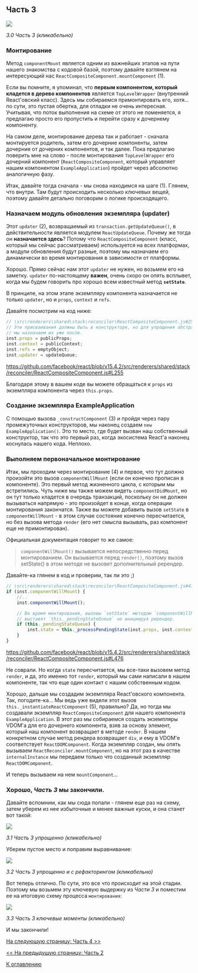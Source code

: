 ## Часть 3

[![](https://rawgit.com/Bogdan-Lyashenko/Under-the-hood-ReactJS/master/stack/images/3/part-3.svg)](https://rawgit.com/Bogdan-Lyashenko/Under-the-hood-ReactJS/master/stack/images/3/part-3.svg)

<em>3.0 Часть 3 (кликабельно)</em>

### Монтирование

Метод `componentMount` является одним из важнейших этапов на пути нашего знакомства с кодовой базой, поэтому давайте взглянем на интересующий нас `ReactCompositeComponent.mountComponent` (1).

Если вы помните, я упоминал, что **первым компонентом, который кладется в дерево компонентов** является `TopLevelWrapper` (внутренний React'овский класс). Здесь мы собираемся примонтировать его, хотя... по сути, это пустая обертка, для отладки не очень интересная. Учитывая, что поток выполнения на схеме от этого не поменяется, я предлагаю просто его пропустить и перейти сразу к дочернему компоненту.

На самом деле, монтирование дерева так и работает - сначала монтируется родитель, затем его дочерние компоненты, затем дочерние от дочерних компонентов, и так далее. Пока предлагаю поверить мне на слово - после монтирования `TopLevelWrapper` его дочерний компонент (`ReactCompositeComponent`, который управляет нашим компонентом `ExampleApplication`) пройдет через абсолютно аналогичную фазу.

Итак, давайте тогда сначала - мы снова находимся на шаге (1). Глянем, что внутри. Там будут происходить несколько ключевых вещей, поэтому давайте детально поговорим о логике происходящего.

### Назначаем модуль обновления экземпляра (updater)

Этот `updater` (2), возвращаемый из `transaction.getUpdateQueue()`, в действительности является модулем `ReactUpdateQueue`. Почему же тогда он **назначается здесь**? Потому что `ReactCompositeComponent` (класс, который мы сейчас рассматриваем) используется на всех платформах, а модули обновления будут разные, поэтому мы назначаем его динамически во время монтирования в зависимости от платформы.

Хорошо. Прямо сейчас нам этот `updater` не нужен, но возьмем его на заметку. `updater` по-настоящему **важен**, очень скоро он опять всплывет, когда мы будем говорить про хорошо всем известный метод **`setState`**.

В принципе, на этом этапе экземпляру компонента назначается не только `updater`, но и `props`, `context` и `refs`.

Давайте посмотрим на код ниже:

```javascript
// \src\renderers\shared\stack\reconciler\ReactCompositeComponent.js#255
// Эти присваивания должны быть в конструкторе, но для упрощения абстракции класса
// мы назначаем их уже после.
inst.props = publicProps;
inst.context = publicContext;
inst.refs = emptyObject;
inst.updater = updateQueue;
```
https://github.com/facebook/react/blob/v15.4.2/src/renderers/shared/stack/reconciler/ReactCompositeComponent.js#L255

Благодаря этому в вашем коде вы можете обращаться к `props` из экземпляра компонента  через `this.props`.

### Создание экземпляра ExampleApplication

С помощью вызова `_constructComponent` (3) и пройдя через пару промежуточных конструкторов, мы наконец создаем `new ExampleApplication()`. Это то место, где  будет вызван наш собственный конструктор, так что это первый раз, когда экосистема React'а наконец коснулась нашего кода. Неплохо.

### Выполняем первоначальное монтирование

Итак, мы проходим через монтирование (4) и первое, что тут должно произойти это вызов `componentWillMount` (если он конечно прописан в компоненте). Это первый метод жизненного цикла, с которым мы встретились. Чуть ниже мы также можем видеть `componentDidMount`, но он тут только кладется в очередь транзакций, поскольку он не должен вызываться напрямую - это произойдет в конце, когда операции монтирования закончатся. Также вы можете добавить вызов `setState` в `componentWillMount` - в этом случае состояние конечно пересчитается, но без вызова метода `render` (его нет смысла вызывать, раз компонент еще не примонтирован).

Официальная документация говорит то же самое:

> `componentWillMount()` вызывается непосредственно перед монтированием. Он вызывается перед `render()`, поэтому вызов setState() в этом методе не вызовет дополнительный ререндер.

Давайте-ка глянем в код и проверим, так ли это ;)

```javascript
// \src\renderers\shared\stack\reconciler\ReactCompositeComponent.js#476
if (inst.componentWillMount) {
    //..
    inst.componentWillMount();

    // Во время монтирования, вызовы `setState` методом `componentWillMount`
    // выставят `this._pendingStateQueue` не инициируя ререндер.
    if (this._pendingStateQueue) {
        inst.state = this._processPendingState(inst.props, inst.context);
    }
}
```
https://github.com/facebook/react/blob/v15.4.2/src/renderers/shared/stack/reconciler/ReactCompositeComponent.js#L476

Не соврали. Но когда `state` пересчитается, мы все-таки вызовем метод `render`, и да, это именно тот `render`, который мы сами написали в нашем компоненте, так что еще один контакт с нашим собственным кодом.

Хорошо, дальше мы создадим экземпляра React'овского компонента. Так, погодите-ка... Мы ведь уже видели этот вызов `this._instantiateReactComponent` (5), правильно? Да, но тогда мы создавали экземпляр `ReactCompositeComponent` для нашего компонента `ExampleApplication`. В этот раз мы собираемся создать экземпляры VDOM'а для его дочернего компонента, взяв за основу элемент, который наш компонент возвращает в методе `render`. В нашем конкретном случае метод рендера возвращает `div`, и ему в VDOM'е соответствует `ReactDOMComponent`. Когда экземпляр создан, мы опять вызываем `ReactReconciler.mountComponent`, но на этот раз в качестве `internalInstance` мы передаем только что созданный экземпляр `ReactDOMComponent`.

И теперь вызываем на нем `mountComponent`... 

### Хорошо, *Часть 3* мы закончили.

Давайте вспомним, как мы сюда попали - глянем еще раз на схему, затем уберем из нее избыточные и менее важные куски, и она станет вот такой:

[![](https://rawgit.com/Bogdan-Lyashenko/Under-the-hood-ReactJS/master/stack/images/3/part-3-A.svg)](https://rawgit.com/Bogdan-Lyashenko/Under-the-hood-ReactJS/master/stack/images/3/part-3-A.svg)

<em>3.1 Часть 3 упрощенно (кликабельно)</em>

Уберем пустое место и поправим выравнивание:

[![](https://rawgit.com/Bogdan-Lyashenko/Under-the-hood-ReactJS/master/stack/images/3/part-3-B.svg)](https://rawgit.com/Bogdan-Lyashenko/Under-the-hood-ReactJS/master/stack/images/3/part-3-B.svg)

<em>3.2 Часть 3 упрощенно и с рефакторингом (кликабельно)</em>

Вот теперь отлично. По сути, это все что происходит на этой стадии. Поэтому мы возьмем эту ключевую выдержку из *Части 3* и поместим ее на итоговую схему процесса `монтирования`:

[![](https://rawgit.com/Bogdan-Lyashenko/Under-the-hood-ReactJS/master/stack/images/3/part-3-C.svg)](https://rawgit.com/Bogdan-Lyashenko/Under-the-hood-ReactJS/master/stack/images/3/part-3-C.svg)

<em>3.3 Часть 3 ключевые моменты (кликабельно)</em>

И мы закончили!


[На следующую страницу: Часть 4 >>](./Part-4.md)

[<< На предыдущую страницу: Часть 2](./Part-2.md)


[К оглавлению](./README.md)
